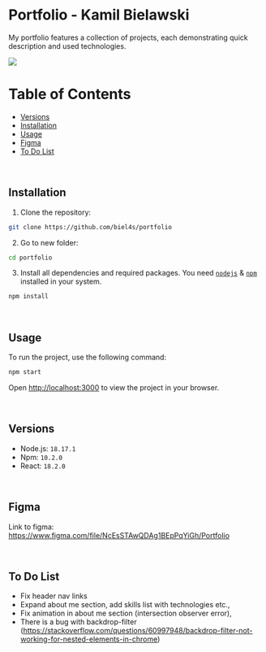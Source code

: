  # Portfolio - Kamil Bielawski

 My portfolio features a collection of projects, each demonstrating quick description and used technologies.

![](https://i.imgur.com/iGoDmCS.jpeg)

# Table of Contents

- [Versions](#versions)
- [Installation](#installation)
- [Usage](#usage)
- [Figma](#figma)
- [To Do List](#to-do-list)

&nbsp;

## Installation

1. Clone the repository:

```bash 
git clone https://github.com/biel4s/portfolio
```

2. Go to new folder:

```bash 
cd portfolio
```

3. Install all dependencies and required packages. You need [`nodejs`](https://nodejs.org/en/) & [`npm`](https://www.npmjs.com/) installed in your system.

```bash
npm install
```

&nbsp;

## Usage

To run the project, use the following command:

```bash
npm start
```

Open [http://localhost:3000](http://localhost:3000) to view the project in your browser.

&nbsp;

## Versions

- Node.js: ```18.17.1```
- Npm: ```10.2.0```
- React: ```18.2.0```

&nbsp;

## Figma

Link to figma: https://www.figma.com/file/NcEsSTAwQDAg1BEpPqYiGh/Portfolio

&nbsp;

## To Do List

- Fix header nav links
- Expand about me section, add skills list with technologies etc.,
- Fix animation in about me section (intersection observer error),
- There is a bug with backdrop-filter (https://stackoverflow.com/questions/60997948/backdrop-filter-not-working-for-nested-elements-in-chrome)
